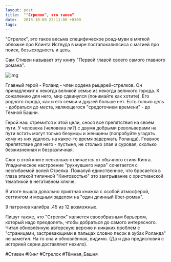 ```yaml
---
layout: post
title:  ""Стрелок", это такое"
date:   2015-10-09 22:11:00 +0300
tags:   
---
```


"Стрелок", это такое весьма специфическое роад-муви в мягкой обложке про Клинта Иствуда в мире постапокалипсиса с магией про поиск, безысходность и цель.

Сам Стивен называет эту книгу "Первой главой своего самого главного романа".

![img](https://pp.userapi.com/c627430/v627430770/17356/mso0hSXlibo.jpg)

<!--excerpt-->

Главный герой - Роланд - член ордена рыцарей-стрелков. Он принадлежит к некогда великой семье из некогда великого города. К сожалению для него, мир сдвинулся (понимайте как хотите). Его родного города, как и его семьи и друзей больше нет. Есть только цель - добраться до места, являющегося "средоточием времени" - до Тёмной Башни.

Герой наш стремится к этой цели, снося все препятствия на своём пути. У человека (человека ли?) с двумя добрыми револьверами на пути встать могут только безумцы и женщины (попробуйте угадать кому из них удалось на какое-то время задержать Роланда). Главное препятствие для него - пустыня, не столько злая и суровая, сколько безжизненная и безразличная. 

Слог в этой книге несколько отличается от обычного стиля Кинга. Упадническое настроение "рухнувшего мира" сочетается с несгибаемой волей Стрелка. Пожалуй единственное, что бросается в глаза этакой типичной "Кинговостью" это заигрывание с христианской тематикой в негативном ключе.

В итоге вышла довольно приятная книжка с особой атмосферой, сеттингом и мощным заделом на "один длинный über-роман".

9 патронов калибра .45 из 12 возможных.

Пишут также, что "Стрелок" является своеобразным барьером, который надо преодолеть, чтобы добраться до самого интересного. Читал обновлённую авторскую версию и никаких проблем с "страницами, застревающими в пальцах словно песок в зубах Роланда" не заметил. На то она и обновлённая, видимо. (Да и два предисловия с историей серии доставляют нехило).

#Стивен #Кинг #Стрелок #Тёмная_Башня
